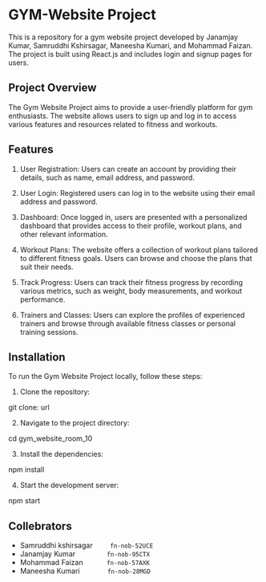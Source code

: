 # GYM-Website Project

This is a repository for a gym website project developed by Janamjay Kumar, Samruddhi Kshirsagar, Maneesha Kumari, and Mohammad Faizan. The project is built using React.js and includes login and signup pages for users.

## Project Overview

The Gym Website Project aims to provide a user-friendly platform for gym enthusiasts. The website allows users to sign up and log in to access various features and resources related to fitness and workouts.


## Features

 1. User Registration: Users can create an account by providing their details, such as name, email address, and password.

2. User Login: Registered users can log in to the website using their email address and password.

3. Dashboard: Once logged in, users are presented with a personalized dashboard that provides access to their profile, workout plans, and other relevant information.

4. Workout Plans: The website offers a collection of workout plans tailored to different fitness goals. Users can browse and choose the plans that suit their needs.

5. Track Progress: Users can track their fitness progress by recording various metrics, such as weight, body measurements, and workout performance.

6. Trainers and Classes: Users can explore the profiles of experienced trainers and browse through available fitness classes or personal training sessions.


## Installation

  To run the Gym Website Project locally, follow these steps:

1. Clone the repository:

 git clone: url

2. Navigate to the project directory:

cd gym_website_room_10

3. Install the dependencies:

npm install

4. Start the development server:

npm start 

 ## Collebrators
  - Samruddhi kshirsagar   &nbsp;&nbsp;&nbsp;&nbsp;&nbsp;    ```  fn-nob-52UCE ```
  - Janamjay Kumar &nbsp;&nbsp;&nbsp;&nbsp;&nbsp;&nbsp;&nbsp;&nbsp;&nbsp;&nbsp;&nbsp;&nbsp;&nbsp;&nbsp; ```fn-nob-95CTX```
  - Mohammad Faizan &nbsp;&nbsp;&nbsp;&nbsp;&nbsp;&nbsp;&nbsp;&nbsp;&nbsp;&nbsp; ``` fn-nob-57AXK ```
  - Maneesha Kumari &nbsp;&nbsp;&nbsp;&nbsp;&nbsp;&nbsp;&nbsp;&nbsp;&nbsp;&nbsp;&nbsp;&nbsp;&nbsp;``` fn-nob-28MGD ```
  

